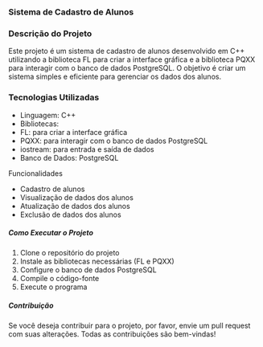 ### Sistema de Cadastro de Alunos

### Descrição do Projeto

Este projeto é um sistema de cadastro de alunos desenvolvido em C++ utilizando a biblioteca FL para criar a interface gráfica e a biblioteca PQXX para interagir com o banco de dados PostgreSQL. O objetivo é criar um sistema simples e eficiente para gerenciar os dados dos alunos.

### Tecnologias Utilizadas

- Linguagem: C++
- Bibliotecas:
- FL: para criar a interface gráfica
- PQXX: para interagir com o banco de dados PostgreSQL
- iostream: para entrada e saída de dados
- Banco de Dados: PostgreSQL

Funcionalidades

- Cadastro de alunos
- Visualização de dados dos alunos
- Atualização de dados dos alunos
- Exclusão de dados dos alunos

##### Como Executar o Projeto

1. Clone o repositório do projeto
2. Instale as bibliotecas necessárias (FL e PQXX)
3. Configure o banco de dados PostgreSQL
4. Compile o código-fonte
5. Execute o programa

##### Contribuição

Se você deseja contribuir para o projeto, por favor, envie um pull request com suas alterações. Todas as contribuições são bem-vindas!